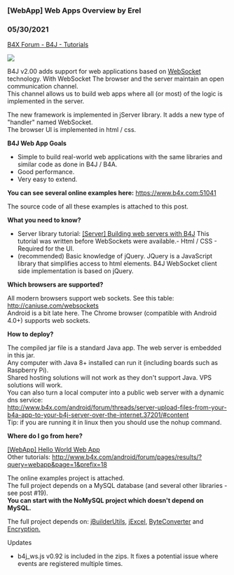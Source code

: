 ### [WebApp] Web Apps Overview by Erel
### 05/30/2021
[B4X Forum - B4J - Tutorials](https://www.b4x.com/android/forum/threads/39811/)

![](http://www.b4x.com/basic4android/images/SS-2014-04-10_17.09.21.png)  
  
B4J v2.00 adds support for web applications based on [WebSocket](http://en.wikipedia.org/wiki/WebSocket) technology. With WebSocket The browser and the server maintain an open communication channel.  
This channel allows us to build web apps where all (or most) of the logic is implemented in the server.  
  
The new framework is implemented in jServer library. It adds a new type of "handler" named WebSocket.  
The browser UI is implemented in html / css.  
  
**B4J Web App Goals**  

- Simple to build real-world web applications with the same libraries and similar code as done in B4J / B4A.
- Good performance.
- Very easy to extend.

**You can see several online examples here:** <https://www.b4x.com:51041>  
  
The source code of all these examples is attached to this post.  
  
**What you need to know?**  

- Server library tutorial: [[Server] Building web servers with B4J](http://www.b4x.com/android/forum/threads/37172/#content)
This tutorial was written before WebSockets were available.- Html / CSS - Required for the UI.
- (recommended) Basic knowledge of jQuery. JQuery is a JavaScript library that simplifies access to html elements. B4J WebSocket client side implementation is based on jQuery.

**Which browsers are supported?**  
  
All modern browsers support web sockets. See this table: <http://caniuse.com/websockets>  
Android is a bit late here. The Chrome browser (compatible with Android 4.0+) supports web sockets.  
  
**How to deploy?**  
  
The compiled jar file is a standard Java app. The web server is embedded in this jar.  
Any computer with Java 8+ installed can run it (including boards such as Raspberry Pi).  
Shared hosting solutions will not work as they don't support Java. VPS solutions will work.  
You can also turn a local computer into a public web server with a dynamic dns service:  
<http://www.b4x.com/android/forum/threads/server-upload-files-from-your-b4a-app-to-your-b4j-server-over-the-internet.37201/#content>  
Tip: if you are running it in linux then you should use the nohup command.  
  
**Where do I go from here?**  
  
[[WebApp] Hello World Web App](http://www.b4x.com/android/forum/threads/39808/#content)  
Other tutorials: <http://www.b4x.com/android/forum/pages/results/?query=webapp&page=1&prefix=18>  
  
The online examples project is attached.  
The full project depends on a MySQL database (and several other libraries - see post #19).  
**You can start with the NoMySQL project which doesn't depend on MySQL.**  
  
The full project depends on: [jBuilderUtils](https://www.b4x.com/android/forum/attachments/jbuilderutils-zip.41578/), [jExcel](https://www.b4x.com/android/forum/threads/jexcel-library.35004/#content), [ByteConverter](https://www.b4x.com/android/forum/threads/byteconverter-library.6787/#content) and [Encryption.](https://www.b4x.com/android/forum/threads/base64-and-encryption-library.6839/#content)  
  
Updates  
  
- b4j\_ws.js v0.92 is included in the zips. It fixes a potential issue where events are registered multiple times.